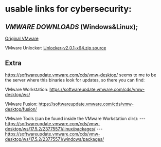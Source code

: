 # usable links for cybersecurity:


## _VMWARE DOWNLOADS_ (Windows&Linux);

  [Original VMware](https://softwareupdate.vmware.com/cds/vmw-desktop/player/)
  
  VMware Unlocker: [Unlocker-v2.0.1-x64.zip
](https://github.com/paolo-projects/auto-unlocker/releases/download/v2.0.1/Unlocker-v2.0.1-x64.zip)
[source](https://github.com/paolo-projects/auto-unlocker)

## Extra
  https://softwareupdate.vmware.com/cds/vmw-desktop/ seems to me to be the server where this binaries look for updates, so there you can find:

  VMware Workstation: https://softwareupdate.vmware.com/cds/vmw-desktop/ws/

  VMware Fusion: https://softwareupdate.vmware.com/cds/vmw-desktop/fusion/

  VMware Tools (can be found inside the VMware Workstation dirs):
  --- https://softwareupdate.vmware.com/cds/vmw-desktop/ws/17.5.2/23775571/linux/packages/
  --- https://softwareupdate.vmware.com/cds/vmw-desktop/ws/17.5.2/23775571/windows/packages/

  
